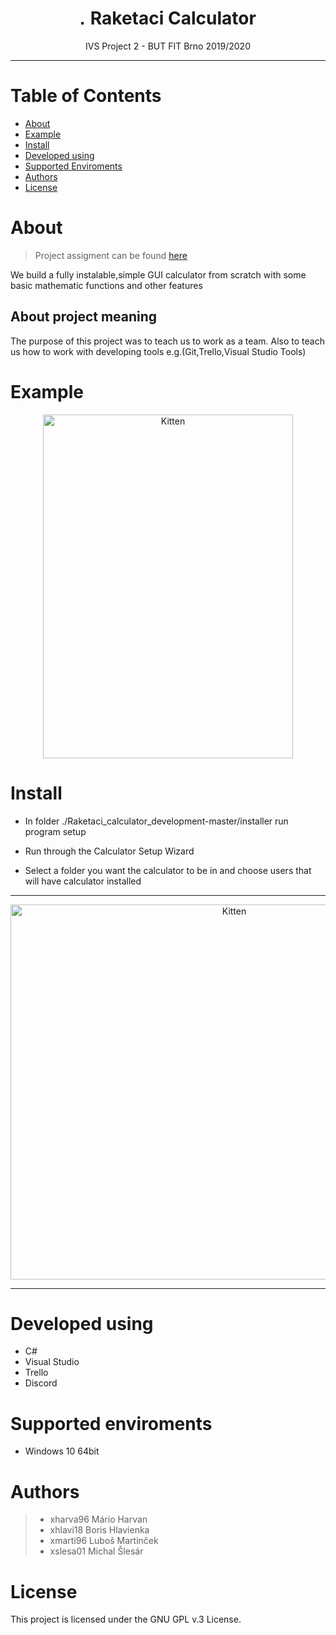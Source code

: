 
 
# <div align="center"> <img src="https://github.com/majkoce/Raketaci_calculator_development/blob/Documentation/mockup/appIcon.png" alt="Kitten" title="Calculator" width="10" height="10" />	 Raketaci Calculator </div>

<div align="center">  IVS Project 2 - BUT FIT Brno 2019/2020	 </div>
	
---

# Table of Contents 


	
- [About](#About)
- [Example](#Example)
- [Install](#Install)
- [Developed using](#developed-using)
- [Supported Enviroments](#supported-enviroments)
- [Authors](#Authors)
- [License](#License)
	


# About
> Project assigment can be found [here](http://ivs.fit.vutbr.cz/projekt-2_tymova_spoluprace2019-20.html)

We build a fully instalable,simple GUI calculator from scratch with some basic mathematic functions and other features
## About project meaning
The purpose of this project was to teach us to work as a team. Also to teach us how to work with developing tools e.g.(Git,Trello,Visual Studio Tools) 

# Example

<div align="center">

<img src="https://github.com/majkoce/Raketaci_calculator_development/blob/master/mockup/kalkulacka.jpg# thumbnail bordered" alt="Kitten"
	title="Calculator" width="400" height="550" />	
</div>

# Install

 * In folder ./Raketaci_calculator_development-master/installer run program setup

 * Run through the Calculator Setup Wizard 

* Select a folder you want the calculator to be in and choose users that will have calculator installed
 ---
<div align="center">

<img src="https://i.imgur.com/Cd6NgUf.jpg# thumbnail bordered" alt="Kitten"
	title="Calculator" width="700" height="600" />	
</div>

 ---

# Developed using
 * C# 
 * Visual Studio
 * Trello
 * Discord
 
 # Supported enviroments
  * Windows 10 64bit
  
# Authors
 > * xharva96	Mário Harvan
 > * xhlavi18	Boris Hlavienka
 > * xmarti96	Luboš Martinček
 > * xslesa01	Michal Šlesár 
 
# License
This project is licensed under the GNU GPL v.3 License.

